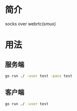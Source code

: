# 简介

socks over webrtc(smux)

# 用法

## 服务端

```sh
go run ./ -user test -pass test
```

## 客户端

```sh
go run ./ -user test
```
